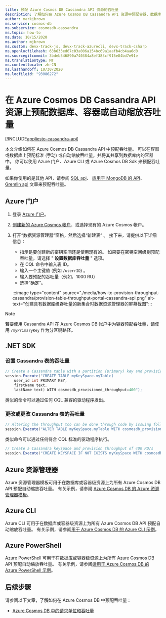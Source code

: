 ```yaml
---
title: 预配 Azure Cosmos DB Cassandra API 资源的吞吐量
description: 了解如何在 Azure Cosmos DB Cassandra API 资源中预配容器、数据库和自动缩放吞吐量。 将使用 Azure 门户、CLI、PowerShell 和其他各种 Sdk。
author: markjbrown
ms.service: cosmos-db
ms.subservice: cosmosdb-cassandra
ms.topic: how-to
ms.date: 10/15/2020
ms.author: mjbrown
ms.custom: devx-track-js, devx-track-azurecli, devx-track-csharp
ms.openlocfilehash: 63b633ed67c03a006a154bc69a1aafb4cb4aa6d0
ms.sourcegitcommit: 3bdeb546890a740384a8ef383cf915e84bd7e91e
ms.translationtype: MT
ms.contentlocale: zh-CN
ms.lasthandoff: 10/30/2020
ms.locfileid: "93086272"
---
```

# <a name="provision-database-container-or-autoscale-throughput-on-azure-cosmos-db-cassandra-api-resources"></a>在 Azure Cosmos DB Cassandra API 资源上预配数据库、容器或自动缩放吞吐量
[!INCLUDE[appliesto-cassandra-api](includes/appliesto-cassandra-api.md)]

本文介绍如何在 Azure Cosmos DB Cassandra API 中预配吞吐量。 可以在容器或数据库上预配标准 (手动) 或自动缩放吞吐量，并将其共享到数据库内的容器中。 你可以使用 Azure 门户、Azure CLI 或 Azure Cosmos DB Sdk 来预配吞吐量。

如果你使用的是其他 API，请参阅 [SQL api](how-to-provision-container-throughput.md)、 [适用于 MongoDB 的 API](how-to-provision-throughput-mongodb.md)、 [Gremlin api](how-to-provision-throughput-gremlin.md) 文章来预配吞吐量。

## <a name="azure-portal"></a><a id="portal-cassandra"></a> Azure 门户

1. 登录 [Azure 门户](https://portal.azure.com/)。

1. [创建新的 Azure Cosmos 帐户](create-mongodb-dotnet.md#create-a-database-account)，或选择现有的 Azure Cosmos 帐户。

1. 打开“数据资源管理器”窗格，然后选择“新建表” 。 接下来，请提供以下详细信息：

   * 指示是要创建新的密钥空间还是使用现有的。 如果要在密钥空间级别预配吞吐量，请选择 " **设置数据库吞吐量** " 选项。
   * 在 CQL 命令中输入表 ID。
   * 输入一个主键值 (例如 `/userrID`) 。
   * 输入要预配的吞吐量（例如，1000 RU）
   * 选择“确定”。

    :::image type="content" source="./media/how-to-provision-throughput-cassandra/provision-table-throughput-portal-cassandra-api.png" alt-text="创建具有数据库级吞吐量的新集合时数据资源管理器的屏幕截图":::

> [!Note]
> 若要使用 Cassandra API 在 Azure Cosmos DB 帐户中为容器预配吞吐量，请使用 `/myPrimaryKey` 作为分区键路径。

## <a name="net-sdk"></a><a id="dotnet-cassandra"></a> .NET SDK

### <a name="provision-throughput-for-a-cassandra-table"></a>设置 Cassandra 表的吞吐量

```csharp
// Create a Cassandra table with a partition (primary) key and provision throughput of 400 RU/s
session.Execute("CREATE TABLE myKeySpace.myTable(
    user_id int PRIMARY KEY,
    firstName text,
    lastName text) WITH cosmosdb_provisioned_throughput=400");

```
类似的命令可以通过任何 CQL 兼容的驱动程序发出。

### <a name="alter-or-change-throughput-for-a-cassandra-table"></a>更改或更改 Cassandra 表的吞吐量

```csharp
// Altering the throughput too can be done through code by issuing following command
session.Execute("ALTER TABLE myKeySpace.myTable WITH cosmosdb_provisioned_throughput=5000");
```

类似命令可以通过任何符合 CQL 标准的驱动程序执行。

```csharp
// Create a Cassandra keyspace and provision throughput of 400 RU/s
session.Execute("CREATE KEYSPACE IF NOT EXISTS myKeySpace WITH cosmosdb_provisioned_throughput=400");
```

## <a name="azure-resource-manager"></a>Azure 资源管理器

Azure 资源管理器模板可用于在数据库或容器级资源上为所有 Azure Cosmos DB API 预配自动缩放吞吐量。 有关示例，请参阅 [Azure Cosmos DB 的 Azure 资源管理器模板](templates-samples-cassandra.md)。

## <a name="azure-cli"></a>Azure CLI

Azure CLI 可用于在数据库或容器级资源上为所有 Azure Cosmos DB API 预配自动缩放吞吐量。 有关示例，请参阅[用于 Azure Cosmos DB 的 Azure CLI 示例](cli-samples-cassandra.md)。

## <a name="azure-powershell"></a>Azure PowerShell

Azure PowerShell 可用于在数据库或容器级资源上为所有 Azure Cosmos DB API 预配自动缩放吞吐量。 有关示例，请参阅[适用于 Azure Cosmos DB 的 Azure PowerShell 示例](powershell-samples-cassandra.md)。

## <a name="next-steps"></a>后续步骤

请参阅以下文章，了解如何在 Azure Cosmos DB 中预配吞吐量：

* [Azure Cosmos DB 中的请求单位和吞吐量](request-units.md)